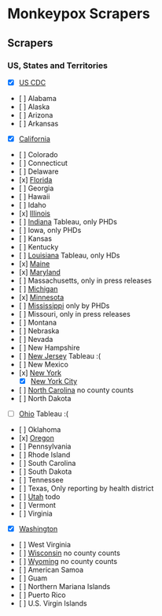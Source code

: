# Monkeypox Scrapers

## Scrapers
### US, States and Territories

- [x] [US CDC](https://www.cdc.gov/wcms/vizdata/poxvirus/monkeypox/data/USmap_counts.csv)
- [ ] Alabama
- [ ] Alaska
- [ ] Arizona
- [ ] Arkansas
- [x] [California](https://www.cdph.ca.gov/Programs/CID/DCDC/Pages/Monkeypox-Data.aspx)
- [ ] Colorado
- [ ] Connecticut
- [ ] Delaware
- [x] [Florida](https://www.flhealthcharts.gov/ChartsReports/rdPage.aspx?rdReport=FrequencyMerlin.Frequency)
- [ ] Georgia
- [ ] Hawaii
- [ ] Idaho
- [x] [Illinois](https://dph.illinois.gov/monkeypox.html)
- [ ] [Indiana](https://www.in.gov/health/erc/infectious-disease-epidemiology/diseases-and-conditions-resource-page/monkeypox/monkeypox-dashboard/) Tableau, only PHDs
- [ ] Iowa, only PHDs
- [ ] Kansas
- [ ] Kentucky
- [ ] [Louisiana](https://ldh.la.gov/page/monkeypox) Tableau, only HDs
- [x] [Maine](https://www.maine.gov/dhhs/mecdc/infectious-disease/epi/zoonotic/monkeypox.shtml#cases)
- [x] [Maryland](https://health.maryland.gov/phpa/OIDEOR/Pages/monkeypox.aspx)
- [ ] Massachusetts, only in press releases
- [ ] [Michigan](https://www.michigan.gov/mdhhs/keep-mi-healthy/communicablediseases/diseasesandimmunization/mpv)
- [x] [Minnesota](https://www.health.state.mn.us/diseases/monkeypox/stats/index.html)
- [ ] [Mississippi](https://msdh.ms.gov/msdhsite/_static/14,0,431.html) only by PHDs
- [ ] Missouri, only in press releases
- [ ] Montana
- [ ] Nebraska
- [ ] Nevada
- [ ] New Hampshire
- [ ] [New Jersey](https://dashboards.doh.nj.gov/views/mpxdailycount-publicdiscussion8aug2022pmserver/NJMPXDashboard?:showAppBanner=false&:display_count=n&:showVizHome=n&:origin=viz_share_link&:isGuestRedirectFromVizportal=y&:embed=y&_gl=1*142cvyw*_ga*MTM2NzM5MjU3Ni4xNjU5NTUyMDM5*_ga_5PWJJG6642*MTY2MDc0NzY3OC44LjAuMTY2MDc0NzY3OC4wLjAuMA..) Tableau :(
- [ ] New Mexico
- [x] [New York](https://www.health.ny.gov/diseases/communicable/zoonoses/monkeypox/)
  - [x] [New York City](https://raw.githubusercontent.com/nychealth/monkeypox-data/main/totals/summary-cases.csv)
- [ ] [North Carolina](https://www.ncdhhs.gov/divisions/public-health/monkeypox) no county counts
- [ ] North Dakota
- [ ] [Ohio](https://public.tableau.com/views/Monkeypox_16613580688470/Cases?:embed=y&:showVizHome=no) Tableau :(
- [ ] Oklahoma
- [x] [Oregon](https://www.oregon.gov/oha/ph/monkeypox/Pages/index.aspx)
- [ ] Pennsylvania
- [ ] Rhode Island
- [ ] South Carolina
- [ ] South Dakota
- [ ] Tennessee
- [ ] Texas, Only reporting by health district
- [ ] [Utah](https://epi.health.utah.gov/monkeypox/) todo
- [ ] Vermont
- [ ] Virginia
- [x] [Washington](https://doh.wa.gov/you-and-your-family/illness-and-disease-z/monkeypox/monkeypox-mpv-data)
- [ ] West Virginia
- [ ] [Wisconsin](https://www.dhs.wisconsin.gov/outbreaks/index.htm) no county counts
- [ ] [Wyoming](https://health.wyo.gov/publichealth/infectious-disease-epidemiology-unit/disease/monkeypox/) no county counts
- [ ] American Samoa
- [ ] Guam
- [ ] Northern Mariana Islands
- [ ] Puerto Rico
- [ ] U.S. Virgin Islands
